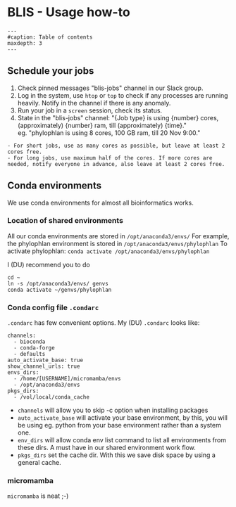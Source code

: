 # BLIS - Usage how-to

```{toctree}
---
#caption: Table of contents
maxdepth: 3
---
```

## Schedule your jobs

1. Check pinned messages "blis-jobs" channel in our Slack group.
2. Log in the system, use `htop` or `top` to check if any processes are running heavily. Notify in the channel if there is any anomaly.
3. Run your job in a `screen` session, check its status.
4. State in the "blis-jobs" channel: "{Job type} is using {number} cores, (approximately) {number} ram, till (approximately) {time}."  
  eg. "phylophlan is using 8 cores, 100 GB ram, till 20 Nov 9:00."

```{admonition} Rule of thumb
- For short jobs, use as many cores as possible, but leave at least 2 cores free.
- For long jobs, use maximum half of the cores. If more cores are needed, notify everyone in advance, also leave at least 2 cores free.
```

## Conda environments

We use conda environments for almost all bioinformatics works.

### Location of shared environments

All our conda environments are stored in
`/opt/anaconda3/envs/`
For example, the phylophlan environment is stored in
`/opt/anaconda3/envs/phylophlan`
To activate phylophlan:
`conda activate /opt/anaconda3/envs/phylophlan`
 
I (DU) recommend you to do

```shell
cd ~
ln -s /opt/anaconda3/envs/ genvs
conda activate ~/genvs/phylophlan
```

### Conda config file `.condarc`

`.condarc` has few convenient options. My (DU) `.condarc` looks like:

```
channels:
  - bioconda
  - conda-forge
  - defaults
auto_activate_base: true
show_channel_urls: true
envs_dirs:
  - /home/[USERNAME]/micromamba/envs
  - /opt/anaconda3/envs
pkgs_dirs:
  - /vol/local/conda_cache
```
 
- `channels` will allow you to skip -c option when installing packages
- `auto_activate_base` will activate your base environment, by this, you will be using eg. python from your base environment rather than a system one.
- `env_dirs` will allow conda env list command to list all environments from these dirs. A must have in our shared environment work flow.
- `pkgs_dirs` set the cache dir. With this we save disk space by using a general cache.

### micromamba
 
`micromamba` is neat ;-)